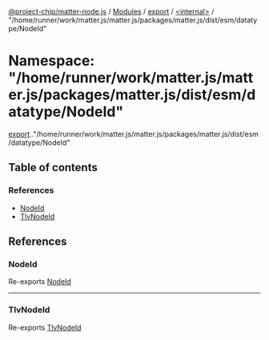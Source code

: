 [@project-chip/matter-node.js](../README.md) / [Modules](../modules.md) / [export](export.md) / [<internal\>](export._internal_.md) / "/home/runner/work/matter.js/matter.js/packages/matter.js/dist/esm/datatype/NodeId"

# Namespace: "/home/runner/work/matter.js/matter.js/packages/matter.js/dist/esm/datatype/NodeId"

[export](export.md).[<internal>](export._internal_.md)."/home/runner/work/matter.js/matter.js/packages/matter.js/dist/esm/datatype/NodeId"

## Table of contents

### References

- [NodeId](export._internal_.__home_runner_work_matter_js_matter_js_packages_matter_js_dist_esm_datatype_NodeId_.md#nodeid)
- [TlvNodeId](export._internal_.__home_runner_work_matter_js_matter_js_packages_matter_js_dist_esm_datatype_NodeId_.md#tlvnodeid)

## References

### NodeId

Re-exports [NodeId](exports_datatype.md#nodeid)

___

### TlvNodeId

Re-exports [TlvNodeId](exports_datatype.md#tlvnodeid)
